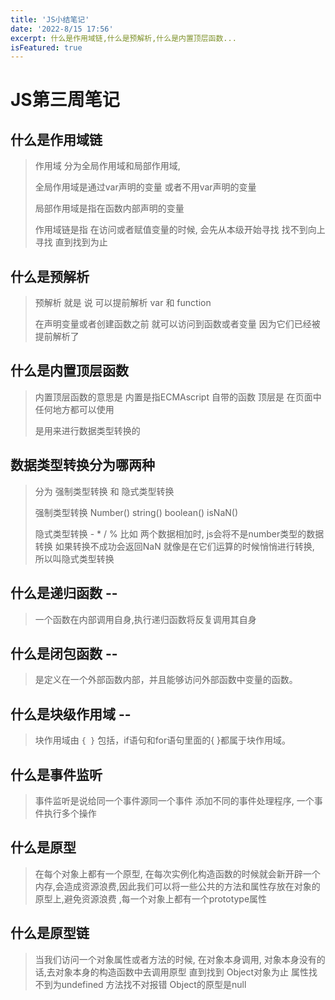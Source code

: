 ```yaml
---
title: 'JS小结笔记'
date: '2022-8/15 17:56'
excerpt: 什么是作用域链,什么是预解析,什么是内置顶层函数...
isFeatured: true
---
```


# JS第三周笔记

## 什么是作用域链

> 作用域 分为全局作用域和局部作用域, 
>
> 全局作用域是通过var声明的变量 或者不用var声明的变量
>
> 局部作用域是指在函数内部声明的变量
>
> 作用域链是指 在访问或者赋值变量的时候,  会先从本级开始寻找 找不到向上寻找 直到找到为止

## 什么是预解析

> 预解析 就是 说   可以提前解析 var   和 function   
>
> 在声明变量或者创建函数之前 就可以访问到函数或者变量  因为它们已经被提前解析了

## 什么是内置顶层函数

> 内置顶层函数的意思是   内置是指ECMAscript 自带的函数    顶层是 在页面中任何地方都可以使用  
>
> 是用来进行数据类型转换的

## 数据类型转换分为哪两种

> 分为  强制类型转换   和 隐式类型转换
>
> 强制类型转换   Number()    string()   boolean()    isNaN()   
>
> 隐式类型转换  - * / %    比如 两个数据相加时,   js会将不是number类型的数据转换  如果转换不成功会返回NaN     就像是在它们运算的时候悄悄进行转换,  所以叫隐式类型转换

## 什么是递归函数     --

> 一个函数在内部调用自身,执行递归函数将反复调用其自身

## 什么是闭包函数  --

> 是定义在一个外部函数内部，并且能够访问外部函数中变量的函数。

## 什么是块级作用域  --

> 块作用域由 `{ }` 包括，if语句和for语句里面的{ }都属于块作用域。

## 什么是事件监听

> 事件监听是说给同一个事件源同一个事件 添加不同的事件处理程序,  一个事件执行多个操作

## 什么是原型

> 在每个对象上都有一个原型, 在每次实例化构造函数的时候就会新开辟一个内存,会造成资源浪费,因此我们可以将一些公共的方法和属性存放在对象的原型上,避免资源浪费  ,每一个对象上都有一个prototype属性

## 什么是原型链	

> 当我们访问一个对象属性或者方法的时候, 在对象本身调用,   对象本身没有的话,去对象本身的构造函数中去调用原型  直到找到 Object对象为止   属性找不到为undefined  方法找不对报错   Object的原型是null